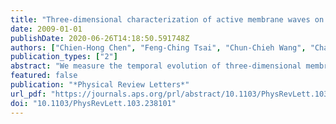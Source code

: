 ```yaml
---
title: "Three-dimensional characterization of active membrane waves on living cells"
date: 2009-01-01
publishDate: 2020-06-26T14:18:50.591748Z
authors: ["Chien-Hong Chen", "Feng-Ching Tsai", "Chun-Chieh Wang", "Chau-Hwang Lee"]
publication_types: ["2"]
abstract: "We measure the temporal evolution of three-dimensional membrane topography on living fibroblasts and characterize the propagation of membrane waves using a wide-field optical profiling technique. The measured membrane profiles are compared with the numerical results calculated by the active membrane model recently proposed by Shlomovitz and Gov. After the treatments of blebbistatin and latrunculin A separately, the membrane waves disappear and the membrane surfaces are flattened, verifying that the membrane waves are driven by the interactions between myosin II and actin polymerization."
featured: false
publication: "*Physical Review Letters*"
url_pdf: "https://journals.aps.org/prl/abstract/10.1103/PhysRevLett.103.238101"
doi: "10.1103/PhysRevLett.103.238101"
---
```


